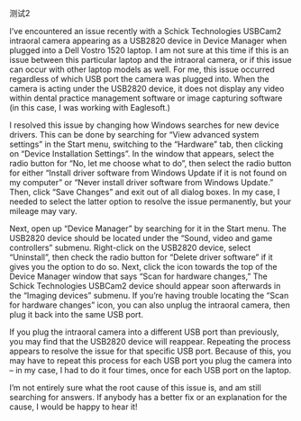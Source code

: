 ---
---

测试2

I’ve encountered an issue recently with a Schick Technologies USBCam2 intraoral camera appearing as a USB2820 device in Device Manager when plugged into a Dell Vostro 1520 laptop. I am not sure at this time if this is an issue between this particular laptop and the intraoral camera, or if this issue can occur with other laptop models as well. For me, this issue occurred regardless of which USB port the camera was plugged into. When the camera is acting under the USB2820 device, it does not display any video within dental practice management software or image capturing software (in this case, I was working with Eaglesoft.)

I resolved this issue by changing how Windows searches for new device drivers. This can be done by searching for “View advanced system settings” in the Start menu, switching to the “Hardware” tab, then clicking on “Device Installation Settings”. In the window that appears, select the radio button for “No, let me choose what to do”, then select the radio button for either “Install driver software from Windows Update if it is not found on my computer” or “Never install driver software from Windows Update.” Then, click “Save Changes” and exit out of all dialog boxes. In my case, I needed to select the latter option to resolve the issue permanently, but your mileage may vary.

Next, open up “Device Manager” by searching for it in the Start menu. The USB2820 device should be located under the “Sound, video and game controllers” submenu. Right-click on the USB2820 device, select “Uninstall”, then check the radio button for “Delete driver software” if it gives you the option to do so. Next, click the icon towards the top of the Device Manager window that says “Scan for hardware changes,” The Schick Technologies USBCam2 device should appear soon afterwards in the “Imaging devices” submenu. If you’re having trouble locating the “Scan for hardware changes” icon, you can also unplug the intraoral camera, then plug it back into the same USB port.

If you plug the intraoral camera into a different USB port than previously, you may find that the USB2820 device will reappear. Repeating the process appears to resolve the issue for that specific USB port. Because of this, you may have to repeat this process for each USB port you plug the camera into – in my case, I had to do it four times, once for each USB port on the laptop.

I’m not entirely sure what the root cause of this issue is, and am still searching for answers. If anybody has a better fix or an explanation for the cause, I would be happy to hear it!
